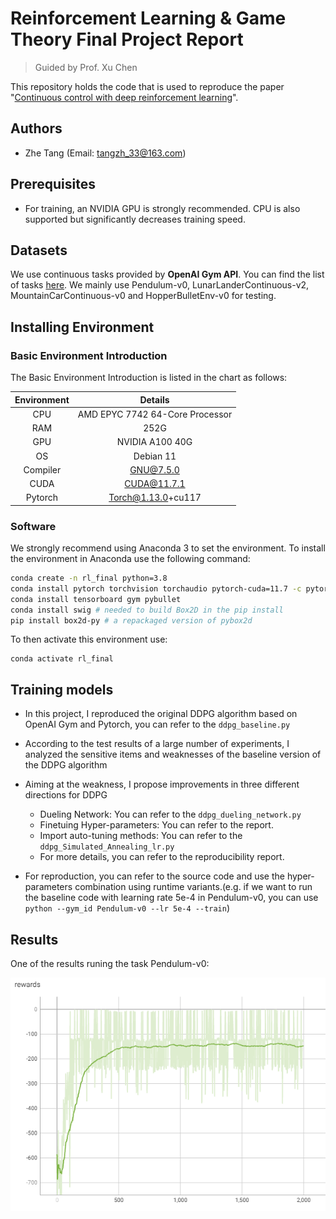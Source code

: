 # Reinforcement Learning & Game Theory Final Project Report
> Guided by Prof. Xu Chen

This repository holds the code that is used to reproduce the paper "[Continuous control with deep reinforcement learning](https://arxiv.org/abs/1509.02971)".

## Authors
* Zhe Tang (Email: tangzh_33@163.com)

## Prerequisites
* For training, an NVIDIA GPU is strongly recommended. CPU is also supported but significantly decreases training speed.

## Datasets
We use continuous tasks provided by **OpenAI Gym API**. You can find the list of tasks [here](https://gym.openai.com/envs/#classic_control). We mainly use Pendulum-v0, LunarLanderContinuous-v2, MountainCarContinuous-v0 and HopperBulletEnv-v0 for testing.

## Installing Environment

### Basic Environment Introduction 

The Basic Environment Introduction is listed in the chart as follows:

| Environment |             Details             |
| :---------: | :-----------------------------: |
|     CPU     | AMD EPYC 7742 64-Core Processor |
|     RAM     |              252G               |
|     GPU     |         NVIDIA A100 40G         |
|     OS      |            Debian 11            |
|  Compiler   |            GNU@7.5.0            |
|    CUDA     |           CUDA@11.7.1           |
|   Pytorch   |       Torch@1.13.0+cu117        |

### Software

We strongly recommend using Anaconda 3 to set the environment. To install the environment in Anaconda use the following command:
```bash
conda create -n rl_final python=3.8
conda install pytorch torchvision torchaudio pytorch-cuda=11.7 -c pytorch -c nvidia #Install according to your own machines.
conda install tensorboard gym pybullet
conda install swig # needed to build Box2D in the pip install
pip install box2d-py # a repackaged version of pybox2d
```
To then activate this environment use:
```console
conda activate rl_final
```

## Training models
- In this project, I reproduced the original DDPG algorithm based on OpenAI Gym and Pytorch,  you can refer to the `ddpg_baseline.py`

- According to the test results of a large number of experiments, I analyzed the sensitive items and weaknesses of the baseline version of the DDPG algorithm

- Aiming at the weakness, I propose improvements in three different directions for DDPG
  -   Dueling Network: You can refer to the `ddpg_dueling_network.py`
  -   Finetuing Hyper-parameters: You can refer to the report.
  -   Import auto-tuning methods: You can refer to the `ddpg_Simulated_Annealing_lr.py`
  -   For more details, you can refer to the reproducibility report.
- For reproduction, you can refer to the source code and use the hyper-parameters combination using runtime variants.(e.g. if we want to run the baseline code with learning rate 5e-4 in Pendulum-v0, you can use `python --gym_id Pendulum-v0 --lr 5e-4 --train`)

## Results

One of the results runing the task Pendulum-v0:

![Pendulum-v0_results](./pic/Pendulum-v0_results.png)
